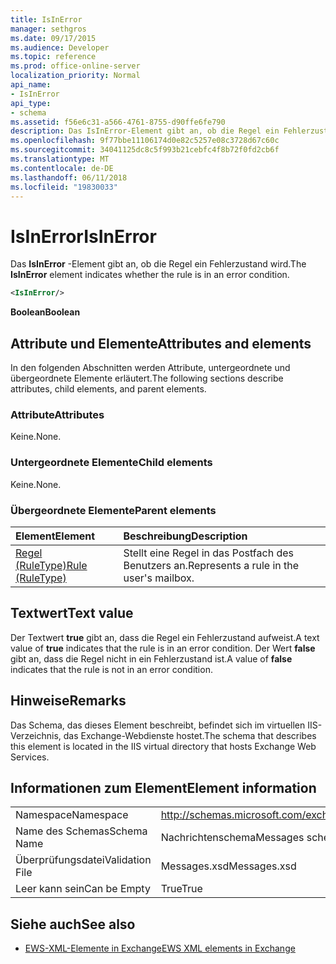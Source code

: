 ```yaml
---
title: IsInError
manager: sethgros
ms.date: 09/17/2015
ms.audience: Developer
ms.topic: reference
ms.prod: office-online-server
localization_priority: Normal
api_name:
- IsInError
api_type:
- schema
ms.assetid: f56e6c31-a566-4761-8755-d90ffe6fe790
description: Das IsInError-Element gibt an, ob die Regel ein Fehlerzustand wird.
ms.openlocfilehash: 9f77bbe11106174d0e82c5257e08c3728d67c60c
ms.sourcegitcommit: 34041125dc8c5f993b21cebfc4f8b72f0fd2cb6f
ms.translationtype: MT
ms.contentlocale: de-DE
ms.lasthandoff: 06/11/2018
ms.locfileid: "19830033"
---
```

# <a name="isinerror"></a><span data-ttu-id="a1ede-103">IsInError</span><span class="sxs-lookup"><span data-stu-id="a1ede-103">IsInError</span></span>

<span data-ttu-id="a1ede-104">Das **IsInError** -Element gibt an, ob die Regel ein Fehlerzustand wird.</span><span class="sxs-lookup"><span data-stu-id="a1ede-104">The **IsInError** element indicates whether the rule is in an error condition.</span></span> 
  
```XML
<IsInError/>
```

 <span data-ttu-id="a1ede-105">**Boolean**</span><span class="sxs-lookup"><span data-stu-id="a1ede-105">**Boolean**</span></span>
## <a name="attributes-and-elements"></a><span data-ttu-id="a1ede-106">Attribute und Elemente</span><span class="sxs-lookup"><span data-stu-id="a1ede-106">Attributes and elements</span></span>

<span data-ttu-id="a1ede-107">In den folgenden Abschnitten werden Attribute, untergeordnete und übergeordnete Elemente erläutert.</span><span class="sxs-lookup"><span data-stu-id="a1ede-107">The following sections describe attributes, child elements, and parent elements.</span></span>
  
### <a name="attributes"></a><span data-ttu-id="a1ede-108">Attribute</span><span class="sxs-lookup"><span data-stu-id="a1ede-108">Attributes</span></span>

<span data-ttu-id="a1ede-109">Keine.</span><span class="sxs-lookup"><span data-stu-id="a1ede-109">None.</span></span>
  
### <a name="child-elements"></a><span data-ttu-id="a1ede-110">Untergeordnete Elemente</span><span class="sxs-lookup"><span data-stu-id="a1ede-110">Child elements</span></span>

<span data-ttu-id="a1ede-111">Keine.</span><span class="sxs-lookup"><span data-stu-id="a1ede-111">None.</span></span>
  
### <a name="parent-elements"></a><span data-ttu-id="a1ede-112">Übergeordnete Elemente</span><span class="sxs-lookup"><span data-stu-id="a1ede-112">Parent elements</span></span>

|<span data-ttu-id="a1ede-113">**Element**</span><span class="sxs-lookup"><span data-stu-id="a1ede-113">**Element**</span></span>|<span data-ttu-id="a1ede-114">**Beschreibung**</span><span class="sxs-lookup"><span data-stu-id="a1ede-114">**Description**</span></span>|
|:-----|:-----|
|[<span data-ttu-id="a1ede-115">Regel (RuleType)</span><span class="sxs-lookup"><span data-stu-id="a1ede-115">Rule (RuleType)</span></span>](rule-ruletype.md) <br/> |<span data-ttu-id="a1ede-116">Stellt eine Regel in das Postfach des Benutzers an.</span><span class="sxs-lookup"><span data-stu-id="a1ede-116">Represents a rule in the user's mailbox.</span></span>  <br/> |
   
## <a name="text-value"></a><span data-ttu-id="a1ede-117">Textwert</span><span class="sxs-lookup"><span data-stu-id="a1ede-117">Text value</span></span>

<span data-ttu-id="a1ede-118">Der Textwert **true** gibt an, dass die Regel ein Fehlerzustand aufweist.</span><span class="sxs-lookup"><span data-stu-id="a1ede-118">A text value of **true** indicates that the rule is in an error condition.</span></span> <span data-ttu-id="a1ede-119">Der Wert **false** gibt an, dass die Regel nicht in ein Fehlerzustand ist.</span><span class="sxs-lookup"><span data-stu-id="a1ede-119">A value of **false** indicates that the rule is not in an error condition.</span></span> 
  
## <a name="remarks"></a><span data-ttu-id="a1ede-120">Hinweise</span><span class="sxs-lookup"><span data-stu-id="a1ede-120">Remarks</span></span>

<span data-ttu-id="a1ede-121">Das Schema, das dieses Element beschreibt, befindet sich im virtuellen IIS-Verzeichnis, das Exchange-Webdienste hostet.</span><span class="sxs-lookup"><span data-stu-id="a1ede-121">The schema that describes this element is located in the IIS virtual directory that hosts Exchange Web Services.</span></span>
  
## <a name="element-information"></a><span data-ttu-id="a1ede-122">Informationen zum Element</span><span class="sxs-lookup"><span data-stu-id="a1ede-122">Element information</span></span>

|||
|:-----|:-----|
|<span data-ttu-id="a1ede-123">Namespace</span><span class="sxs-lookup"><span data-stu-id="a1ede-123">Namespace</span></span>  <br/> |http://schemas.microsoft.com/exchange/services/2006/messages  <br/> |
|<span data-ttu-id="a1ede-124">Name des Schemas</span><span class="sxs-lookup"><span data-stu-id="a1ede-124">Schema Name</span></span>  <br/> |<span data-ttu-id="a1ede-125">Nachrichtenschema</span><span class="sxs-lookup"><span data-stu-id="a1ede-125">Messages schema</span></span>  <br/> |
|<span data-ttu-id="a1ede-126">Überprüfungsdatei</span><span class="sxs-lookup"><span data-stu-id="a1ede-126">Validation File</span></span>  <br/> |<span data-ttu-id="a1ede-127">Messages.xsd</span><span class="sxs-lookup"><span data-stu-id="a1ede-127">Messages.xsd</span></span>  <br/> |
|<span data-ttu-id="a1ede-128">Leer kann sein</span><span class="sxs-lookup"><span data-stu-id="a1ede-128">Can be Empty</span></span>  <br/> |<span data-ttu-id="a1ede-129">True</span><span class="sxs-lookup"><span data-stu-id="a1ede-129">True</span></span>  <br/> |
   
## <a name="see-also"></a><span data-ttu-id="a1ede-130">Siehe auch</span><span class="sxs-lookup"><span data-stu-id="a1ede-130">See also</span></span>



- [<span data-ttu-id="a1ede-131">EWS-XML-Elemente in Exchange</span><span class="sxs-lookup"><span data-stu-id="a1ede-131">EWS XML elements in Exchange</span></span>](ews-xml-elements-in-exchange.md)

